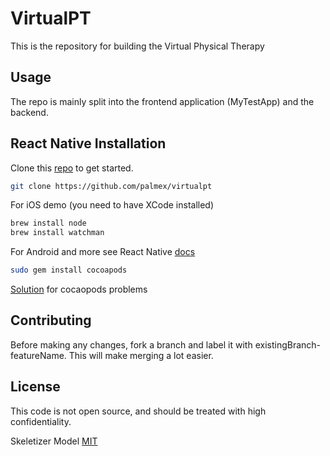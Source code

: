 # VirtualPT

This is the repository for building the Virtual Physical Therapy

## Usage
The repo is mainly split into the frontend application (MyTestApp) and the backend. 

## React Native Installation

Clone this [repo](https://github.com/palmex/virtualpt) to get started.

```bash
git clone https://github.com/palmex/virtualpt
```

For iOS demo (you need to have XCode installed)


```bash
brew install node
brew install watchman

```
For Android and more see React Native [docs](https://reactnative.dev/docs/environment-setup)


```bash
sudo gem install cocoapods
```
[Solution](https://stackoverflow.com/questions/20939568/error-error-installing-cocoapods-error-failed-to-build-gem-native-extension) for cocaopods problems




## Contributing
Before making any changes, fork a branch and label it with existingBranch-featureName. This will make merging a lot easier. 

## License
This code is not open source, and should be treated with high confidentiality.

Skeletizer Model
[MIT](https://choosealicense.com/licenses/mit/)